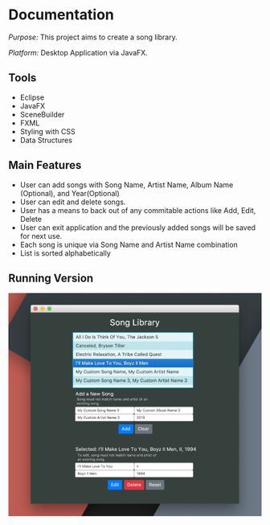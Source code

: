 # Documentation

*Purpose:* This project aims to create a song library.

*Platform:* Desktop Application via JavaFX.

Tools
---
* Eclipse
* JavaFX
* SceneBuilder
* FXML
* Styling with CSS
* Data Structures

Main Features
---
* User can add songs with Song Name, Artist Name, Album Name (Optional), and Year(Optional)
* User can edit and delete songs.
* User has a means to back out of any commitable actions like Add, Edit, Delete
* User can exit application and the previously added songs will be saved for next use.
* Each song is unique via Song Name and Artist Name combination
* List is sorted alphabetically

Running Version
---
![alt text](https://github.com/sangmattxavier/SongLib/blob/master/ScreenShot.png)
